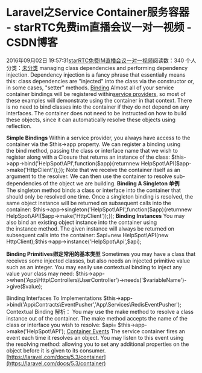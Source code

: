 # Laravel之Service Container服务容器 - starRTC免费im直播会议一对一视频 - CSDN博客
2016年09月02日 19:57:31[starRTC免费IM直播会议一对一视频](https://me.csdn.net/elesos)阅读数：340
个人分类：[未分类](https://blog.csdn.net/elesos/article/category/6361263)
managing class dependencies and performing dependency injection.
Dependency injection is a fancy phrase that essentially
means this: class dependencies are "injected" into the class
via the constructor or, in some cases, "setter" methods.
[Binding](https://laravel.com/docs/5.3/container#binding)
Almost all of your service container bindings will be registered within[service
 providers](https://laravel.com/docs/5.3/providers), so most of these examples will demonstrate using the container in that context.
There is no need to bind classes into the container
if they
do not depend on any interfaces. The container does not need to be instructed on how to build these objects, since it can automatically resolve these objects using reflection.

**Simple Bindings**
Within a service provider, you always have
access to the container via the $this->app property.
 We can register a binding using the bind method,
 passing the class or interface name that we wish to register along with a Closure that
 returns an instance of the class:
$this->app->bind('HelpSpot\API',function($app){returnnew HelpSpot\API($app->make('HttpClient'));});
Note that we receive the container itself as an argument to the resolver. We can then use the container to resolve sub-dependencies
 of the object we are building.
**Binding A Singleton 单例**
The singleton method
 binds a class or interface into the container that should only be resolved one time. Once a singleton binding is resolved, the same object instance will be returned on subsequent
 calls into the container:
$this->app->singleton('HelpSpot\API',function($app){returnnew HelpSpot\API($app->make('HttpClient'));});
**Binding Instances**
You may also bind an existing object instance into the container using the instance method.
 The given instance will always be returned on subsequent calls into the container:
$api=new HelpSpot\API(new
 HttpClient);$this->app->instance('HelpSpot\Api',$api);

**Binding Primitives绑定常用的基本类型**
Sometimes you may have a class that receives some injected classes, but also needs an injected primitive value such as an integer.
 You may easily use contextual binding to inject any value your class may need:
$this->app->when('App\Http\Controllers\UserController')->needs('$variableName')->give($value);

Binding Interfaces To Implementations
$this->app->bind('App\Contracts\EventPusher','App\Services\RedisEventPusher');
Contextual Binding
解析：
You may use the make method
 to resolve a class instance out of the container. The make method
 accepts the name of the class or interface you wish to resolve:
$api= $this->app->make('HelpSpot\API');
[Container Events](https://laravel.com/docs/5.3/container#container-events)
The service container fires an event each time it resolves an object. You may listen to this event using the resolving method:
allowing you to set any additional properties on the object before it is given to its consumer.
[https://laravel.com/docs/5.3/container](https://laravel.com/docs/5.3/container)
